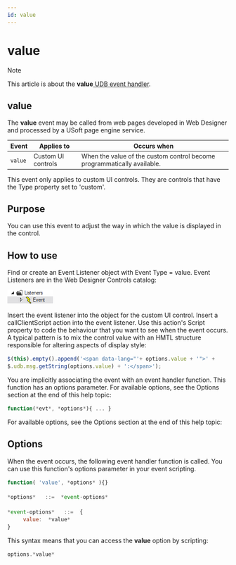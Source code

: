 ```yaml
---
id: value
---
```


# value



> [!NOTE]
> This article is about the **value**[ UDB event handler](/docs/Web_and_app_UIs/UDB_Events).

## **value**

The **value** event may be called from web pages developed in Web Designer and processed by a USoft page engine service.

|**Event**|**Applies to**|**Occurs when**|
|--------|--------|--------|
|`value` |Custom UI controls|When the value of the custom control become programmatically available.|



This event only applies to custom UI controls. They are controls that have the Type property set to 'custom'.

## Purpose

You can use this event to adjust the way in which the value is displayed in the control.

## How to use

Find or create an Event Listener object with Event Type = value. Event Listeners are in the Web Designer Controls catalog:

![](./assets/ff8672be-ff07-426e-ba7e-0ecf37444b63.png)

Insert the event listener into the object for the custom UI control. Insert a callClientScript action into the event listener. Use this action's Script property to code the behaviour that you want to see when the event occurs. A typical pattern is to mix the control value with an HMTL structure responsible for altering aspects of display style:

```js
$(this).empty().append('<span data-lang="'+ options.value + '">' +
$.udb.msg.getString(options.value) + ':</span>');
```

You are implicitly associating the event with an event handler function. This function has an options parameter. For available options, see the Options section at the end of this help topic:

```js
function(*evt*, *options*){ ... }
```

For available options, see the Options section at the end of this help topic:

## Options

When the event occurs, the following event handler function is called. You can use this function's options parameter in your event scripting.
 

```js
function( 'value', *options* ){}

*options*   ::=  *event-options*

*event-options*   ::=  {
     value:  *value*
}
```

This syntax means that you can access the **value** option by scripting:

```js
options.*value*
```

 